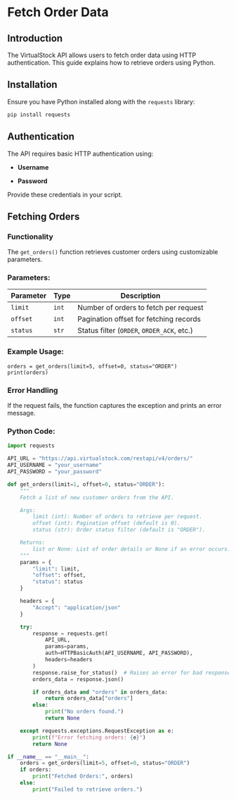 # Fetch Order Data

## Introduction

The VirtualStock API allows users to fetch order data using HTTP authentication. This guide explains how to retrieve orders using Python.

## Installation

Ensure you have Python installed along with the `requests` library:

```bash
pip install requests
```

## Authentication

The API requires basic HTTP authentication using:

- **Username**
    
- **Password**
    

Provide these credentials in your script.

## Fetching Orders

### Functionality

The `get_orders()` function retrieves customer orders using customizable parameters.

### Parameters:

| Parameter | Type | Description |
| --- | --- | --- |
| `limit` | `int` | Number of orders to fetch per request |
| `offset` | `int` | Pagination offset for fetching records |
| `status` | `str` | Status filter (`ORDER`, `ORDER_ACK`, etc.) |

### Example Usage:

```
orders = get_orders(limit=5, offset=0, status="ORDER")
print(orders)
```

### Error Handling

If the request fails, the function captures the exception and prints an error message.

### Python Code:

```python
import requests

API_URL = "https://api.virtualstock.com/restapi/v4/orders/"
API_USERNAME = "your_username"
API_PASSWORD = "your_password"

def get_orders(limit=1, offset=0, status="ORDER"):
    """
    Fetch a list of new customer orders from the API.

    Args:
        limit (int): Number of orders to retrieve per request.
        offset (int): Pagination offset (default is 0).
        status (str): Order status filter (default is "ORDER").

    Returns:
        list or None: List of order details or None if an error occurs.
    """
    params = {
        "limit": limit,
        "offset": offset,
        "status": status
    }

    headers = {
        "Accept": "application/json"
    }

    try:
        response = requests.get(
            API_URL, 
            params=params,
            auth=HTTPBasicAuth(API_USERNAME, API_PASSWORD),
            headers=headers
        )
        response.raise_for_status()  # Raises an error for bad responses (4xx, 5xx)
        orders_data = response.json()

        if orders_data and "orders" in orders_data:
            return orders_data["orders"]
        else:
            print("No orders found.")
            return None

    except requests.exceptions.RequestException as e:
        print(f"Error fetching orders: {e}")
        return None

if __name__ == "__main__":
    orders = get_orders(limit=5, offset=0, status="ORDER")
    if orders:
        print("Fetched Orders:", orders)
    else:
        print("Failed to retrieve orders.")
```
